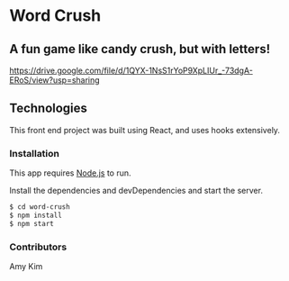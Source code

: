 # Word Crush
## A fun game like candy crush, but with letters!

https://drive.google.com/file/d/1QYX-1NsS1rYoP9XpLIUr_-73dgA-ERoS/view?usp=sharing

## Technologies

This front end project was built using React, and uses hooks extensively.

### Installation

This app requires [Node.js](https://nodejs.org/) to run.

Install the dependencies and devDependencies and start the server.

```sh
$ cd word-crush
$ npm install
$ npm start
```
### Contributors
Amy Kim
